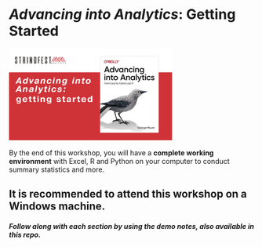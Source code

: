# _Advancing into Analytics_: Getting Started

<img src="images/event-cover.png" width="66%">

By the end of this workshop, you will have a **complete working environment** with Excel, R and Python on your computer to conduct summary statistics and more. 

## It is recommended to attend this workshop on a Windows machine.



##### Follow along with each section by using the demo notes, also available in this repo. 
